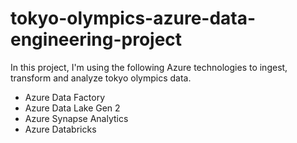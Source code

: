 # tokyo-olympics-azure-data-engineering-project

In this project, I'm using the following Azure technologies to ingest, transform and analyze tokyo olympics data.
- Azure Data Factory
- Azure Data Lake Gen 2
- Azure Synapse Analytics
- Azure Databricks
